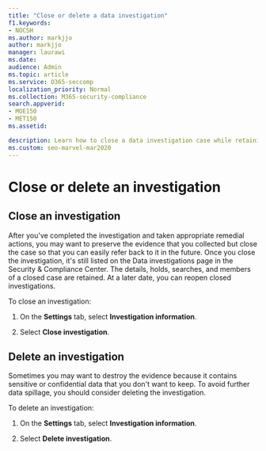 ```yaml
---
title: "Close or delete a data investigation"
f1.keywords:
- NOCSH
ms.author: markjjo
author: markjjo
manager: laurawi
ms.date: 
audience: Admin
ms.topic: article
ms.service: O365-seccomp
localization_priority: Normal
ms.collection: M365-security-compliance 
search.appverid: 
- MOE150
- MET150
ms.assetid: 

description: Learn how to close a data investigation case while retaining the information and evidence for future use.
ms.custom: seo-marvel-mar2020
---
```


# Close or delete an investigation

## Close an investigation

 After you've completed the investigation and taken appropriate remedial actions, you may want to preserve the evidence that you collected but close the case so that you can easily refer back to it in the future. Once you close the investigation, it's still listed on the Data investigations page in the Security & Compliance Center. The details, holds, searches, and members of a closed case are retained. At a later date, you can reopen closed investigations.

To close an investigation:

1. On the **Settings** tab, select **Investigation information**.

2. Select  **Close investigation**. 


## Delete an investigation

Sometimes you may want to destroy the evidence because it contains sensitive or confidential data that you don't want to keep. To avoid further data spillage, you should consider deleting the investigation.

To delete an investigation:

1. On the **Settings** tab, select **Investigation information**.

2. Select **Delete investigation**. 
